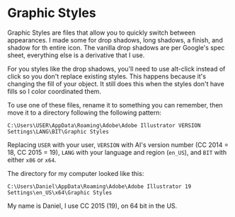 # Graphic Styles

Graphic Styles are files that allow you to quickly switch between appearances. I made some for drop shadows, long shadows, a finish, and shadow for th entire icon. The vanilla drop shadows are per Google's spec sheet, everything else is a derivative that I use.

For you styles like the drop shadows, you'll need to use alt-click instead of click so you don't replace existing styles. This happens because it's changing the fill of your object. It still does this when the styles don't have fills so I color coordinated them.

To use one of these files, rename it to something you can remember, then move it to a directory following the following pattern:

`C:\Users\USER\AppData\Roaming\Adobe\Adobe Illustrator VERSION Settings\LANG\BIT\Graphic Styles`

Replacing `USER` with your user, `VERSION` with AI's version number (CC 2014 = 18, CC 2015 = 19), `LANG` with your language and region (`en_US`), and `BIT` with either `x86` or `x64`.


The directory for my computer looked like this:

`C:\Users\Daniel\AppData\Roaming\Adobe\Adobe Illustrator 19 Settings\en_US\x64\Graphic Styles`

My name is Daniel, I use CC 2015 (19), on 64 bit in the US.

